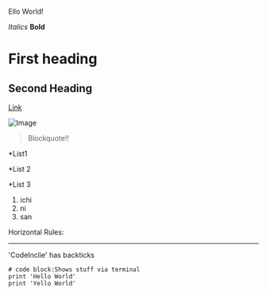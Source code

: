 Ello World!

*Italics*
**Bold**

# First heading

## Second Heading

[Link](http://google.com)

![Image](http://url/a.png)

> Blockquote!!

*List1

*List 2

*List 3

1) ichi
2) ni
3) san

Horizontal Rules:

----

'CodeInclie' has backticks

```
# code block:Shows stuff via terminal
print 'Hello World'
print 'Yello World'
```
